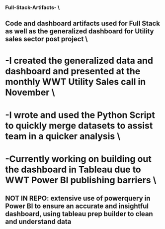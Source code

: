### Full-Stack-Artifacts- \
## Code and dashboard artifacts used for Full Stack as well as the generalized dashboard for Utility  sales sector post project \
# -I created the generalized data and dashboard and presented at the monthly WWT Utility Sales call in November \
# -I wrote and used the Python Script to quickly merge datasets to assist team in a quicker analysis \
# -Currently working on building out the dashboard in Tableau due to WWT Power BI publishing barriers \
## NOT IN REPO: extensive use of powerquery in Power BI to ensure an accurate and insightful dashboard, using tableau prep builder to clean and understand data 
